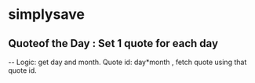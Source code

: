 # simplysave

## Quoteof the Day : Set 1 quote for each day
  -- Logic: get day and month. Quote id: day*month , fetch quote using that quote id.
